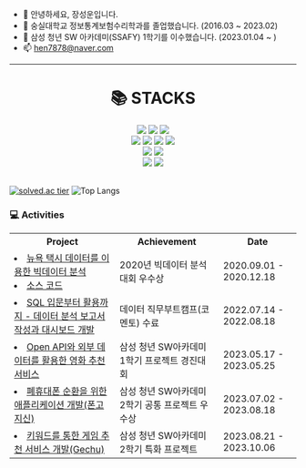 - 👋 안녕하세요, 장성운입니다.
- 👀 숭실대학교 정보통계보험수리학과를 졸업했습니다. (2016.03 ~ 2023.02)
- 🌱 삼성 청년 SW 아카데미(SSAFY) 1학기를 이수했습니다. (2023.01.04 ~ )
- 📫 hen7878@naver.com

<!---
seong-un/seong-un is a ✨ special ✨ repository because its `README.md` (this file) appears on your GitHub profile.
You can click the Preview link to take a look at your changes.
--->
---
<div align=center><h1>📚 STACKS</h1></div>



<div align=center> 
  <img src="https://img.shields.io/badge/python-3776AB?style=for-the-badge&logo=python&logoColor=white">
  <img src="https://img.shields.io/badge/r-276DC3?style=for-the-badge&logo=r&logoColor=white">
  <img src="https://img.shields.io/badge/java-007396?style=for-the-badge&logo=java&logoColor=white"> 
  <br>
  
  <img src="https://img.shields.io/badge/mongodb-47A248?style=for-the-badge&logo=mongodb&logoColor=white">
  <img src="https://img.shields.io/badge/mariadb-003545?style=for-the-badge&logo=mariadb&logoColor=white">
  <img src="https://img.shields.io/badge/mysql-4479A1?style=for-the-badge&logo=mysql&logoColor=white">
  <img src="https://img.shields.io/badge/redis-DC382D?style=for-the-badge&logo=redis&logoColor=white">
  <br>
  
  <img src="https://img.shields.io/badge/django-092E20?style=for-the-badge&logo=django&logoColor=white"/>
  <img src="https://img.shields.io/badge/spring-6DB33F?style=for-the-badge&logo=spring&logoColor=white">
  <br>
  
  <img src="https://img.shields.io/badge/git-F05032?style=for-the-badge&logo=git&logoColor=white">
  <img src="https://img.shields.io/badge/jira-0052CC?style=for-the-badge&logo=jirasoftware&logoColor=white">
  <br>
  <br>


  

</div>

[![solved.ac tier](http://mazassumnida.wtf/api/generate_badge?boj=hen7878)](https://solved.ac/hen7878)
![Top Langs](https://github-readme-stats.vercel.app/api/top-langs/?username=seong-un&layout=compact)


<h3>💻 Activities</h3>
<table>
  <th>Project</th>
  <th>Achievement</th>
  <th>Date</th>
  <tr>
    <td>
      <li>
        <a href="https://github.com/seong-un/seong-un/files/12654351/RHadoop.docx">뉴욕 택시 데이터를 이용한 빅데이터 분석</a><br>
      </li>
      <li>
        <a href="https://github.com/seong-un/seong-un/files/12654374/RHadoop.docx">소스 코드</a>
      </li>
    </td>
    <td>2020년 빅데이터 분석 대회 우수상</td>
    <td>2020.09.01 - 2020.12.18</td>
  </tr>
  <tr>
    <td>
      <li>
        <a href="https://github.com/seong-un/seong-un/files/11740732/-.3.docx">SQL 입문부터 활용까지 - 데이터 분석 보고서 작성과 대시보드 개발</a>
      </li>
    </td>
    <td>데이터 직무부트캠프(코멘토) 수료</td>
    <td>2022.07.14 - 2022.08.18</td>
  </tr>
  <tr>
    <td>
      <li>
        <a href="https://github.com/kang-jang/final_pjt">Open API와 외부 데이터를 활용한 영화 추천 서비스</a>
      </li>
    </td>
    <td>삼성 청년 SW아카데미 1학기 프로젝트 경진대회</td>
    <td>2023.05.17 - 2023.05.25</td>
  </tr>
  <tr>
    <td>
      <li>
        <a href="https://github.com/seong-un/phonegojisin/tree/master">폐휴대폰 순환을 위한 애플리케이션 개발(폰고지신)</a>
      </li>
    </td>
    <td>삼성 청년 SW아카데미 2학기 공통 프로젝트 우수상</td>
    <td>2023.07.02 - 2023.08.18</td>
  </tr>
  <tr>
    <td>
      <li>
        <a href="https://github.com/seong-un/gechu">키워드를 통한 게임 추천 서비스 개발(Gechu)</a>
      </li>
    </td>
    <td>삼성 청년 SW아카데미 2학기 특화 프로젝트</td>
    <td>2023.08.21 - 2023.10.06</td>
  </tr>
</table>
